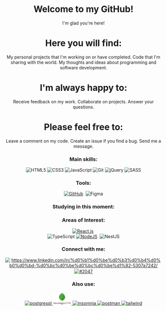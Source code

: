 <div align="center">

# Welcome to my GitHub!
I'm glad you're here!

# Here you will find:

My personal projects that I'm working on or have completed.
Code that I'm sharing with the world.
My thoughts and ideas about programming and software development.
# I'm always happy to:
Receive feedback on my work.
Collaborate on projects.
Answer your questions.

# Please feel free to:
Leave a comment on my code.
Create an issue if you find a bug.
Send me a message.

### Main skills:
![HTML5](https://img.shields.io/badge/html5-%23E34F26.svg?style=for-the-badge&logo=html5&logoColor=white)
![CSS3](https://img.shields.io/badge/css3-%231572B6.svg?style=for-the-badge&logo=css3&logoColor=white)
![JavaScript](https://img.shields.io/badge/JavaScript-F7DF1E?style=for-the-badge&logo=javascript&logoColor=black)
![Git](https://img.shields.io/badge/git-%23F05033.svg?style=for-the-badge&logo=git&logoColor=white)
![jQuery](https://img.shields.io/badge/jquery-%230769AD.svg?style=for-the-badge&logo=jquery&logoColor=white)
![SASS](https://img.shields.io/badge/SASS-hotpink.svg?style=for-the-badge&logo=SASS&logoColor=white)

### Tools:
[![GitHub](https://img.shields.io/badge/GitHub-100000?style=for-the-badge&logo=github&logoColor=white)](https://github.com/)&nbsp;
![Figma](https://img.shields.io/badge/figma-%23F24E1E.svg?style=for-the-badge&logo=figma&logoColor=white)

### Studying in this moment: 

### Areas of Interest:
[![React.js](https://img.shields.io/badge/React-20232A?style=for-the-badge&logo=react&logoColor=61DAFB)](https://reactjs.org/docs/getting-started.html)&nbsp;   
![TypeScript](https://img.shields.io/badge/typescript-%23007ACC.svg?style=for-the-badge&logo=typescript&logoColor=white)
[![NodeJS](https://img.shields.io/badge/node.js-6DA55F?style=for-the-badge&logo=node.js&logoColor=white)](https://nodejs.org/en/)&nbsp;
![NestJS](https://img.shields.io/badge/-NestJs-ea2845?style=flat-square&logo=nestjs&logoColor=white)

 </div>
 

<h3 align="center">Connect with me:</h3>

<p align="center">
<a href="https://www.linkedin.com/in/valera-oleinyk-38a18322b/" target="blank"><img align="center" src="https://raw.githubusercontent.com/rahuldkjain/github-profile-readme-generator/master/src/images/icons/Social/linked-in-alt.svg" alt="https://www.linkedin.com/in/%d0%b1%d0%be%d0%b3%d0%b4%d0%b0%d0%bd-%d0%bc%d0%be%d0%bc%d0%be%d1%82-5307a7242/" height="30" width="40" /></a>
<a href="https://discord.gg/#4551" target="blank"><img align="center" src="https://raw.githubusercontent.com/rahuldkjain/github-profile-readme-generator/master/src/images/icons/Social/discord.svg" alt="#2047" height="30" width="40" /></a>
</p>

<h3 align="center">Also use: </h3>
<p align="center"> 
<a href="https://www.postgresql.org/" target="_blank" rel="noreferrer"> <img src="https://img.shields.io/badge/postgresql-4169e1?style=for-the-badge&logo=postgresql&logoColor=white" alt="postgresql" width="90" height="25"/> </a> 
<a href="https://www.mongodb.com/" target="_blank" rel="noreferrer"> 
<img src="https://raw.githubusercontent.com/devicons/devicon/master/icons/mongodb/mongodb-original-wordmark.svg" alt="mongodb" width="60" height="40"/> </a> 
<a href="https://insomnia.rest/" target="_blank" rel="noreferrer"> 
<img src="https://img.shields.io/badge/Insomnia-4000BF?logo=insomnia&logoColor=white&style=for-the-badge" alt="insomnia" width="90" height="25"/> </a> 
<a href="https://postman.com" target="_blank" rel="noreferrer"> <img src="https://www.vectorlogo.zone/logos/getpostman/getpostman-icon.svg" alt="postman" width="40" height="40"/> </a> <a href="https://tailwindcss.com/" target="_blank" rel="noreferrer"> <img src="https://www.vectorlogo.zone/logos/tailwindcss/tailwindcss-icon.svg" alt="tailwind" width="40" height="40"/> </a> </p>

